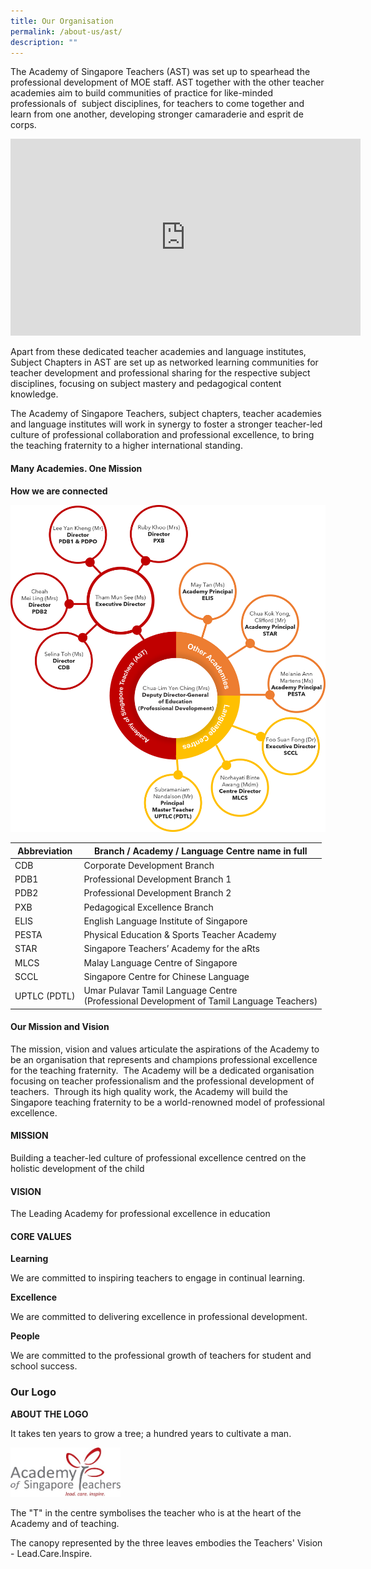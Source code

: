 ```yaml
---
title: Our Organisation
permalink: /about-us/ast/
description: ""
---
```

The Academy of Singapore Teachers (AST) was set up to spearhead the professional development of MOE staff. AST together with the other teacher academies aim to build communities of practice for like-minded professionals of&nbsp; subject disciplines, for teachers to come together and learn from one another, developing stronger camaraderie and esprit de corps.  
  
<iframe allowfullscreen="" allow="accelerometer; autoplay; clipboard-write; encrypted-media; gyroscope; picture-in-picture; web-share" frameborder="0" title="YouTube video player" src="https://www.youtube.com/embed/FO031R-ydg8" height="315" width="560"></iframe>
	
Apart from these dedicated teacher academies and language institutes, Subject Chapters in AST are set up as networked learning communities for teacher development and professional sharing for the respective subject disciplines, focusing on subject mastery and pedagogical content knowledge.  
  
The Academy of Singapore Teachers, subject chapters, teacher academies and language institutes will work in synergy to foster a stronger teacher-led culture of professional collaboration and professional excellence, to bring the teaching fraternity to a higher international standing.


#### Many Academies. One Mission
**How we are connected**

![](/images/One-Academy-orgchart.png)

| Abbreviation | Branch / Academy / Language Centre name in full |
| - | -------- | 
| CDB | Corporate Development Branch  | 
| PDB1 | Professional Development Branch 1  |
| PDB2 | Professional Development Branch 2 |
| PXB | Pedagogical Excellence Branch |
| ELIS | English Language Institute of Singapore |
| PESTA | Physical Education &amp; Sports Teacher Academy |
| STAR | Singapore Teachers’ Academy for the aRts |
| MLCS | Malay Language Centre of Singapore |
| SCCL | Singapore Centre for Chinese Language |
| UPTLC (PDTL) | Umar Pulavar Tamil Language Centre <br>(Professional Development of Tamil Language Teachers)|
  

#### Our Mission and Vision

The mission, vision and values articulate the aspirations of the Academy to be an organisation that represents and champions professional excellence for the teaching fraternity.&nbsp; The Academy will be a dedicated organisation focusing on teacher professionalism and the professional development of teachers.&nbsp; Through its high quality work, the Academy will build the Singapore teaching fraternity to be a world-renowned model of professional excellence.

  

#### MISSION

Building a teacher-led culture of professional excellence centred on the holistic development of the child

  

#### VISION

The Leading Academy for professional excellence in education

  

#### CORE VALUES 
**Learning**

We are committed to inspiring teachers to engage in continual learning.

  

**Excellence**

We are committed to delivering excellence in professional development.

  

**People**

We are committed to the professional growth of teachers for student and school success.

### Our Logo

**ABOUT THE LOGO**

It takes ten years to grow a tree; a hundred years to cultivate a man.

<img src="/images/astlogo1.png" style="width:35%">

The "T" in the centre symbolises the teacher who is at the heart of the Academy and of teaching.  
  
The canopy represented by the three leaves embodies the Teachers' Vision - Lead.Care.Inspire.